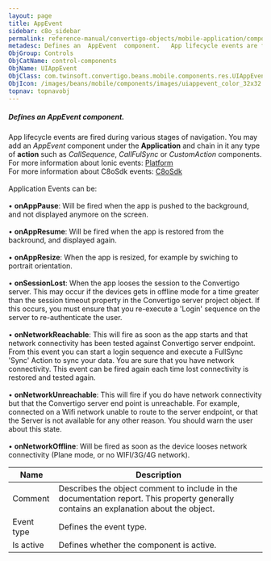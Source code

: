 ```yaml
---
layout: page
title: AppEvent
sidebar: c8o_sidebar
permalink: reference-manual/convertigo-objects/mobile-application/components/control-components/appevent/
metadesc: Defines an  AppEvent  component.   App lifecycle events are fired during various stages of navigation. You may add an  AppEvent  component under the  
ObjGroup: Controls
ObjCatName: control-components
ObjName: UIAppEvent
ObjClass: com.twinsoft.convertigo.beans.mobile.components.res.UIAppEvent
ObjIcon: /images/beans/mobile/components/images/uiappevent_color_32x32.png
topnav: topnavobj
---
```

##### Defines an <i>AppEvent</i> component. <br/>

 App lifecycle events are fired during various stages of navigation. You may add an <i>AppEvent</i> component under the <b>Application</b> and chain in it any type of <b>action</b> such as <i>CallSequence</i>, <i>CallFulSync</i> or <i>CustomAction</i> components.<br/>
For more information about Ionic events: <a href='https://ionicframework.com/docs/v3/api/platform/Platform/' target='_blank'>Platform</a><br/>
For more information about C8oSdk events: <a href='#' target='_blank'>C8oSdk</a><br /><br />Application Events can be:<br /><br />• <b>onAppPause</b>: Will be fired when the app is pushed to the background, and not displayed anymore on the screen.<br /><br />• <b>onAppResume</b>: Will be fired when the app is restored from the backround, and displayed again.<br /><br />• <b>onAppResize</b>: When the app is resized, for example by swiching to portrait orientation.<br /><br />• <b>onSessionLost</b>: When the app looses the session to the Convertigo server. This may occur if the devices gets in offline mode for a time greater than the session timeout property in the Convertigo server project object. If this occurs, you must ensure that you re-execute a 'Login' sequence on the server to re-authenticate the user.<br /><br />• <b>onNetworkReachable</b>: This will fire as soon as the app starts and that network connectivity has been tested against Convertigo server endpoint. From this event you can start a login sequence and execute a FullSync 'Sync' Action to sync your data. You are sure that you have network connectivity. This event can be fired again each time lost connectivity is restored and tested again.<br /><br />• <b>onNetworkUnreachable</b>: This will fire if you do have network connectivity but that the Convertigo server  end point is unreachable. For example, connected on a Wifi network unable to route to the server endpoint, or that the Server is not available for any other reason. You should warn the user about this state.<br /><br />• <b>onNetworkOffline</b>: Will be fired as soon as the device looses network connectivity (Plane mode, or no WIFI/3G/4G network).

Name | Description 
--- | ---
Comment | Describes the object comment to include in the documentation report.  This property generally contains an explanation about the object. 
Event type | Defines the event type.  
Is active | Defines whether the component is active. 

